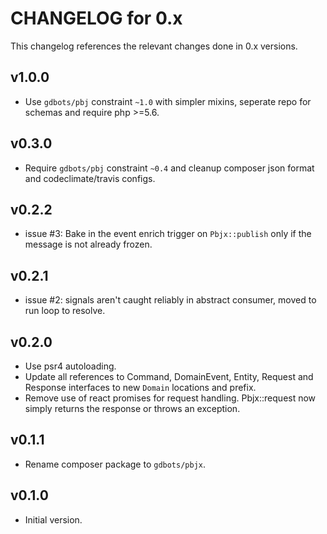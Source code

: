 # CHANGELOG for 0.x
This changelog references the relevant changes done in 0.x versions.


## v1.0.0
* Use `gdbots/pbj` constraint `~1.0` with simpler mixins, seperate repo for schemas and require php >=5.6.


## v0.3.0
* Require `gdbots/pbj` constraint `~0.4` and cleanup composer json format and codeclimate/travis configs.


## v0.2.2
* issue #3: Bake in the event enrich trigger on `Pbjx::publish` only if the message is not already frozen.


## v0.2.1
* issue #2: signals aren't caught reliably in abstract consumer, moved to run loop to resolve.


## v0.2.0
* Use psr4 autoloading.
* Update all references to Command, DomainEvent, Entity, Request and Response interfaces to new `Domain` locations and prefix.
* Remove use of react promises for request handling.  Pbjx::request now simply returns the response or throws an exception.


## v0.1.1
* Rename composer package to `gdbots/pbjx`.


## v0.1.0
* Initial version.

